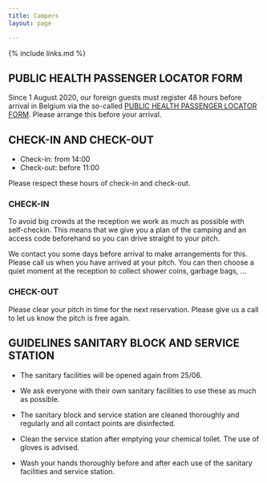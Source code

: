 ```yaml
---
title: Campers
layout: page

---
```


{% include links.md %}


## PUBLIC HEALTH PASSENGER LOCATOR FORM

Since 1 August 2020, our foreign guests must register 48 hours before arrival in Belgium via the so-called [PUBLIC HEALTH PASSENGER LOCATOR FORM](https://travel.info-coronavirus.be/public-health-passenger-locator-form). Please arrange this before your arrival.

## CHECK-IN AND CHECK-OUT

* Check-in: from 14:00
* Check-out: before 11:00

Please respect these hours of check-in and check-out.

### CHECK-IN

To avoid big crowds at the reception we work as much as possible with self-checkin.
This means that we give you a plan of the camping and an access code beforehand so
you can drive straight to your pitch.

We contact you some days before arrival to make arrangements for this.
Please call us when you have arrived at your pitch. You can then choose a quiet moment
at the reception to collect shower coins, garbage bags, ...

### CHECK-OUT

Please clear your pitch in time for the next reservation.
Please give us a call to let us know the pitch is free again.

## GUIDELINES SANITARY BLOCK AND SERVICE STATION

* The sanitary facilities will be opened again from 25/06. 

* We ask everyone with their own sanitary facilities to use these as much as possible.

* The sanitary block and service station are cleaned thoroughly and regularly
and all contact points are disinfected.

* Clean the service station after emptying your chemical toilet. The use of gloves is advised.

* Wash your hands thoroughly before and after each use of the sanitary facilities
and service station.
